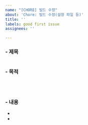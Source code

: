 ```yaml
---
name: "[CHORE] 빌드 수정"
about: 'Chore: 빌드 수정(설정 파일 등)'
title: ''
labels: good first issue
assignees: ''

---
```


### - 제목
<pre></pre>

### - 목적
<pre>


</pre>

### - 내용
- 
-
